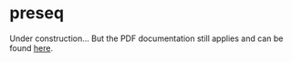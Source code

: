 # preseq

Under construction... But the PDF documentation still applies and can
be found [here](https://github.com/smithlabcode/preseq).
